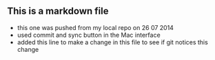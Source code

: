 ## This is a markdown file
- this one was pushed from my local repo on 26 07 2014
- used commit and sync button in the Mac interface
- added this line to make a change in this file to see if git notices this change
